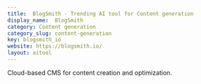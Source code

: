 ```yaml
---
title:  BlogSmith - Trending AI tool for Content generation
display_name:  BlogSmith
category: Content generation
category_slug: content-generation
key: blogsmith_io
website: https://blogsmith.io/
layout: aitool
---
```


Cloud-based CMS for content creation and optimization.
